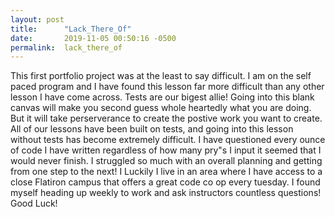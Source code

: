 ```yaml
---
layout: post
title:      "Lack_There_Of"
date:       2019-11-05 00:50:16 -0500
permalink:  lack_there_of
---
```



This first portfolio project was at the least to say difficult. I am on the self paced program and I have found this lesson far more difficult than any other lesson I have come across. Tests are our bigest allie!  Going into this blank canvas will make you second guess whole heartedly what you are doing. But it will take perserverance to create the postive work you want to create. All of our lessons have been built on tests, and going into this lesson without tests has become extremely difficult. I have questioned every ounce of code I have written regardless of how many pry"s I input it seemed that I would never finish. I struggled so much with an overall planning and getting from one step to the next! I Luckily I live in an area where I have access to a close Flatiron campus that offers a great code co op every tuesday. I found myself heading up weekly to work and ask instructors countless questions! Good Luck! 

